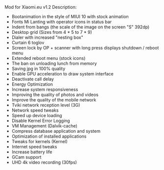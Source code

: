 Mod for Xiaomi.eu v1.2
Description:
- Bootanimation in the style of MIUI 10 with stock animation
- Fonts Mi Lanting with operator icons in status bar
- Indent from bangs (the scale of the image on the screen "S" 392dp)
- Desktop grid (Sizes from 4 * 5 to 7 * 9)
- Dialer with increased "nesting box"
- Curtain 6 toglov
- Screen lock by OP + scanner with long press displays shutdown / reboot menu
- Extended reboot menu (stock icons)
- The ban on unloading lunch from memory
- Saving jpg in 100% quality
- Enable GPU acceleration to draw system interface
- Deactivate call delay
- Energy Optimization
- Increase system responsiveness
- Improving the quality of photos and videos
- Improve the quality of the mobile network
- Tviki network reception level (3G)
- Network speed tweaks
- Speed up device loading
- Disable Kernel Error Logging
- VM Management (Dalvik-cache)
- Compress database application and system
- Optimization of installed applications
- Tweaks for kernels (Kernel)
- Internet speed tweaks
- Increase battery life
- GCam support
- UHD 4k video recording (30fps)
